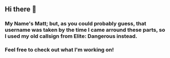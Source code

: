 ## Hi there 👋
### My Name's Matt; but, as you could probably guess, that username was taken by the time I came arround these parts, so I used my old callsign from Elite: Dangerous instead.
### Feel free to check out what I'm working on!

<!--
**CMDRHadion/CMDRhadion** is a ✨ _special_ ✨ repository because its `README.md` (this file) appears on your GitHub profile.

Here are some ideas to get you started:

- 🔭 I’m currently working on ...
- 🌱 I’m currently learning ...
- 👯 I’m looking to collaborate on ...
- 🤔 I’m looking for help with ...
- 💬 Ask me about ...
- 📫 How to reach me: ...
- 😄 Pronouns: ...
- ⚡ Fun fact: ...
-->

